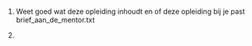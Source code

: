 1. Weet goed wat deze opleiding inhoudt en of deze opleiding bij je past
brief_aan_de_mentor.txt

2. 



